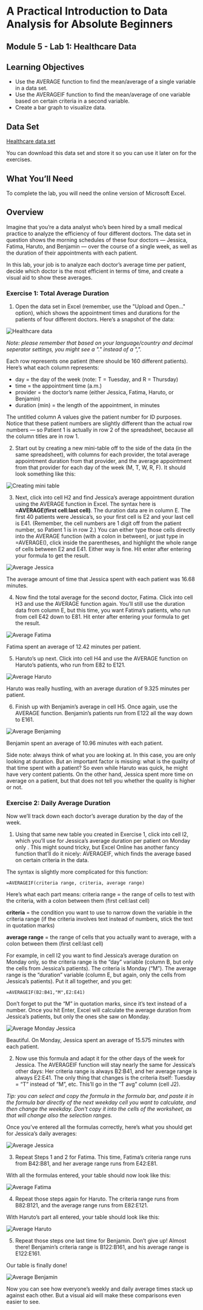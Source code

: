 # A Practical Introduction to Data Analysis for Absolute Beginners

## Module 5 - Lab 1: Healthcare Data

## Learning Objectives

* Use the AVERAGE function to find the mean/average of a single variable in a data set.
* Use the AVERAGEIF function to find the mean/average of one variable based on certain criteria in a second variable.
* Create a bar graph to visualize data.

## Data Set

[Healthcare data set](Module%205%20Lab%20Healthcare%20-%20healthcare%20data.xlsx)

You can download this data set and store it so you can use it later on for the exercises.

## What You’ll Need

To complete the lab, you will need the online version of Microsoft Excel.

## Overview

Imagine that you’re a data analyst who’s been hired by a small medical practice to analyze the efficiency of four different doctors. The data set in question shows the morning schedules of these four doctors — Jessica, Fatima, Haruto, and Benjamin — over the course of a single week, as well as the duration of
their appointments with each patient.

In this lab, your job is to analyze each doctor’s average time per patient, decide which doctor is the most efficient in terms of time, and create a visual aid to show these averages.

### Exercise 1: Total Average Duration

1. Open the data set in Excel (remember, use the "Upload and Open..." option), which shows the appointment times and durations for the patients of four different doctors. Here’s a snapshot of the data:

![Healthcare data](img/2020-07-24-07-28-28.png)

*Note: please remember that based on your language/country and decimal seperator settings, you might see a "." instead of a ",".*

Each row represents one patient (there should be 160 different patients). Here’s what each column represents:

* day = the day of the week (note: T = Tuesday, and R = Thursday)
* time = the appointment time (a.m.)
* provider = the doctor’s name (either Jessica, Fatima, Haruto, or Benjamin)
* duration (min) = the length of the appointment, in minutes

The untitled column A values give the patient number for ID purposes. Notice that these patient numbers are slightly different than the actual row numbers — so Patient 1 is actually in row 2 of the spreadsheet, because all the column titles are in row 1.

2. Start out by creating a new mini-table off to the side of the data (in the same spreadsheet), with columns for each provider, the total average appointment duration from that provider, and the average appointment from that provider for each day of the week (M, T, W, R, F). It should look something like this:

![Creating mini table](img/2020-07-24-07-33-47.png)

3. Next, click into cell H2 and find Jessica’s average appointment duration using the AVERAGE function in Excel. The syntax here is **=AVERAGE(first cell:last cell)**. The duration data are in column E.
The first 40 patients were Jessica’s, so your first cell is E2 and your last cell is E41. (Remember, the cell numbers are 1 digit off from the patient number, so Patient 1 is in row 2.) You can either type those cells directly into the AVERAGE function (with a colon in between), or just type in =AVERAGE(), click inside the parentheses, and highlight the whole range of cells between E2 and E41. Either way is fine. Hit enter after entering your formula to get the result.

![Average Jessica](img/2020-07-24-07-36-32.png)

The average amount of time that Jessica spent with each patient was 16.68 minutes.

4. Now find the total average for the second doctor, Fatima. Click into cell H3 and use the AVERAGE function again. You’ll still use the duration data from column E, but this time, you want Fatima’s patients, who run from cell E42 down to E81. Hit enter after entering your formula to get the result.

![Average Fatima](img/2020-07-24-07-38-52.png)

Fatima spent an average of 12.42 minutes per patient.

5. Haruto’s up next. Click into cell H4 and use the AVERAGE function on Haruto’s patients, who run from E82 to E121.

![Average Haruto](img/2020-07-24-07-40-21.png)

Haruto was really hustling, with an average duration of 9.325 minutes per patient.

6. Finish up with Benjamin’s average in cell H5. Once again, use the AVERAGE function. Benjamin’s patients run from E122 all the way down to E161.

![Average Benjaming](img/2020-07-24-07-41-32.png)

Benjamin spent an average of 10.96 minutes with each patient.

Side note: always think of what you are looking at. In this case, you are only looking at duration. But an important factor is missing: what is the quality of that time spent with a patient? So even while Haruto was quick, he might have very content patients. On the other hand, Jessica spent more time on average on a patient, but that does not tell you whether the quality is higher or not.

### Exercise 2: Daily Average Duration

Now we’ll track down each doctor’s average duration by the day of the week.

1. Using that same new table you created in Exercise 1, click into cell I2, which you’ll use for Jessica’s average duration per patient on Monday only . This might sound tricky, but Excel Online has another fancy function that’ll do it nicely: AVERAGEIF, which finds the average based on certain criteria in the data.

The syntax is slightly more complicated for this function:

`=AVERAGEIF(criteria range, criteria, average range)`

Here’s what each part means:
criteria range = the range of cells to test with the criteria, with a colon between them (first cell:last cell)

**criteria** = the condition you want to use to narrow down the variable in the criteria range (if the criteria involves text instead of numbers, stick the text in quotation marks)

**average range** = the range of cells that you actually want to average, with a colon between them (first cell:last cell)

For example, in cell I2 you want to find Jessica’s average duration on Monday only, so the criteria range is the “day” variable (column B, but only the cells from Jessica’s patients). The criteria is Monday (“M”). The average range is the “duration” variable (column E, but again, only the cells from Jessica’s patients). Put it all together, and you get:

`=AVERAGEIF(B2:B41,"M",E2:E41)`

Don’t forget to put the “M” in quotation marks, since it’s text instead of a number. Once you hit Enter, Excel will calculate the average duration from Jessica’s patients, but only the ones she saw on Monday.

![Average Monday Jessica](img/2020-08-06-07-41-37.png)

Beautiful. On Monday, Jessica spent an average of 15.575 minutes with each patient.

2. Now use this formula and adapt it for the other days of the week for Jessica. The AVERAGEIF function will stay nearly the same for Jessica’s other days: Her criteria range is always B2:B41, and her average range is always E2:E41. The only thing that changes is the criteria itself: Tuesday = “T” instead of “M”, etc. This’ll go in the “T avg” column (cell J2).

*Tip: you can select and copy the formula in the formula bar, and paste it in the formula bar directly of the next weekday cell you want to calculate, and then change the weekday. Don't copy it into the cells of the worksheet, as that will change also the selection ranges.*

Once you’ve entered all the formulas correctly, here’s what you should get for Jessica’s daily averages:

![Average Jessica](img/2020-08-06-07-47-15.png)

3. Repeat Steps 1 and 2 for Fatima. This time, Fatima’s criteria range runs from B42:B81, and her average range runs from E42:E81.

With all the formulas entered, your table should now look like this:

![Average Fatima](img/2020-08-06-07-50-39.png)

4. Repeat those steps again for Haruto. The criteria range runs from B82:B121, and the average range runs from E82:E121.

With Haruto’s part all entered, your table should look like this:

![Average Haruto](img/2020-08-06-07-53-37.png)

5. Repeat those steps one last time for Benjamin. Don’t give up! Almost there! Benjamin’s criteria range is B122:B161, and his average range is E122:E161.

Our table is finally done!

![Average Benjamin](img/2020-08-06-07-55-37.png)

Now you can see how everyone’s weekly and daily average times stack up against each other. But a visual aid will make these comparisons even easier to see.
